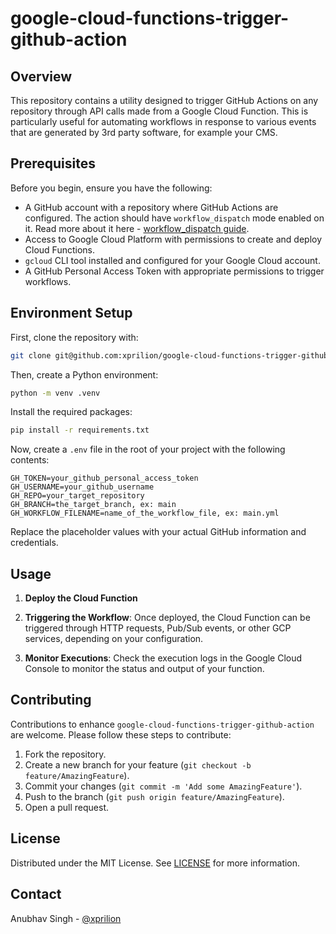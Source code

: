 # google-cloud-functions-trigger-github-action

## Overview

This repository contains a utility designed to trigger GitHub Actions on any repository through API calls made from a Google Cloud Function. This is particularly useful for automating workflows in response to various events that are generated by 3rd party software, for example your CMS.

## Prerequisites

Before you begin, ensure you have the following:
- A GitHub account with a repository where GitHub Actions are configured. The action should have `workflow_dispatch` mode enabled on it. Read more about it here - [workflow_dispatch guide](https://docs.github.com/en/actions/using-workflows/events-that-trigger-workflows#workflow_dispatch).
- Access to Google Cloud Platform with permissions to create and deploy Cloud Functions.
- `gcloud` CLI tool installed and configured for your Google Cloud account.
- A GitHub Personal Access Token with appropriate permissions to trigger workflows.

## Environment Setup

First, clone the repository with:

```bash
git clone git@github.com:xprilion/google-cloud-functions-trigger-github-action.git
```

Then, create a Python environment:

```bash
python -m venv .venv
```

Install the required packages:

```bash
pip install -r requirements.txt
```

Now, create a `.env` file in the root of your project with the following contents:

```
GH_TOKEN=your_github_personal_access_token
GH_USERNAME=your_github_username
GH_REPO=your_target_repository
GH_BRANCH=the_target_branch, ex: main
GH_WORKFLOW_FILENAME=name_of_the_workflow_file, ex: main.yml
```

Replace the placeholder values with your actual GitHub information and credentials.

## Usage

1. **Deploy the Cloud Function**

2. **Triggering the Workflow**: Once deployed, the Cloud Function can be triggered through HTTP requests, Pub/Sub events, or other GCP services, depending on your configuration.

3. **Monitor Executions**: Check the execution logs in the Google Cloud Console to monitor the status and output of your function.

## Contributing

Contributions to enhance `google-cloud-functions-trigger-github-action` are welcome. Please follow these steps to contribute:

1. Fork the repository.
2. Create a new branch for your feature (`git checkout -b feature/AmazingFeature`).
3. Commit your changes (`git commit -m 'Add some AmazingFeature'`).
4. Push to the branch (`git push origin feature/AmazingFeature`).
5. Open a pull request.

## License

Distributed under the MIT License. See [LICENSE](LICENSE) for more information.

## Contact

Anubhav Singh - [@xprilion](https://twitter.com/xprilion)